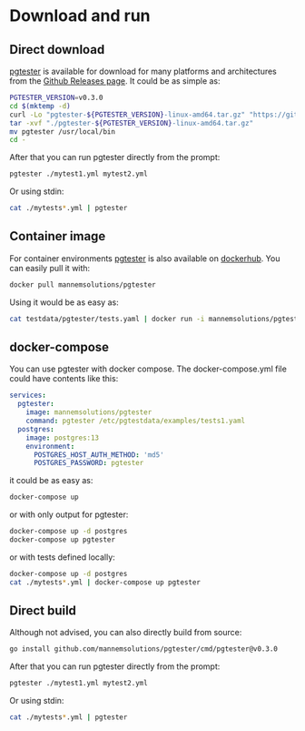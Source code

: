 # Download and run

## Direct download
[pgtester](https://github.com/MannemSolutions/pgtester) is available for download for many platforms and architectures from the [Github Releases page](https://github.com/MannemSolutions/pgtester/releases).
It could be as simple as:
```bash
PGTESTER_VERSION=v0.3.0
cd $(mktemp -d)
curl -Lo "pgtester-${PGTESTER_VERSION}-linux-amd64.tar.gz" "https://github.com/MannemSolutions/pgtester/releases/download/${PGTESTER_VERSION}/pgtester-${PGTESTER_VERSION}-linux-amd64.tar.gz"
tar -xvf "./pgtester-${PGTESTER_VERSION}-linux-amd64.tar.gz"
mv pgtester /usr/local/bin
cd -
```
After that you can run pgtester directly from the prompt:
```bash
pgtester ./mytest1.yml mytest2.yml
```
Or using stdin:
```bash
cat ./mytests*.yml | pgtester
```

## Container image
For container environments [pgtester](https://github.com/MannemSolutions/pgtester) is also available on [dockerhub](https://hub.docker.com/repository/docker/mannemsolutions/pgtester).
You can easily pull it with:
```bash
docker pull mannemsolutions/pgtester
```

Using it would be as easy as:
```bash
cat testdata/pgtester/tests.yaml | docker run -i mannemsolutions/pgtester pgtester
```

## docker-compose
You can use pgtester with docker compose.
The docker-compose.yml file could have contents like this:
```yaml
services:
  pgtester:
    image: mannemsolutions/pgtester
    command: pgtester /etc/pgtestdata/examples/tests1.yaml
  postgres:
    image: postgres:13
    environment:
      POSTGRES_HOST_AUTH_METHOD: 'md5'
      POSTGRES_PASSWORD: pgtester
```

it could be as easy as:
```bash
docker-compose up
```

or with only output for pgtester:
```bash
docker-compose up -d postgres
docker-compose up pgtester
```

or with tests defined locally:
```bash
docker-compose up -d postgres
cat ./mytests*.yml | docker-compose up pgtester
```

## Direct build

Although not advised, you can also directly build from source:
```bash
go install github.com/mannemsolutions/pgtester/cmd/pgtester@v0.3.0
```

After that you can run pgtester directly from the prompt:
```bash
pgtester ./mytest1.yml mytest2.yml
```

Or using stdin:
```bash
cat ./mytests*.yml | pgtester
```
